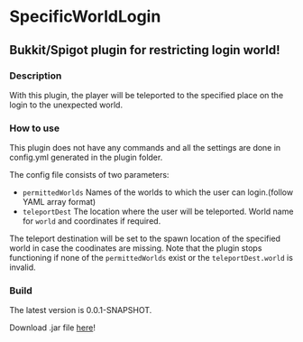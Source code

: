 # SpecificWorldLogin
## Bukkit/Spigot plugin for restricting login world!
### Description
With this plugin, the player will be teleported to the specified place on the login to the 
unexpected world.

### How to use
This plugin does not have any commands and all the settings are done in config.yml generated in the plugin folder.

The config file consists of two parameters:
* `permittedWorlds` Names of the worlds to which the user can login.(follow YAML array format)
* `teleportDest` The location where the user will be teleported. World name for `world` and coordinates if required.

The teleport destination will be set to the spawn location of the specified world in case the coodinates are missing.
Note that the plugin stops functioning if none of the `permittedWorlds` exist or the `teleportDest.world` is invalid.

### Build
The latest version is 0.0.1-SNAPSHOT.

Download .jar file [here](https://github.com/Kory33/SpecificWorldLogin/raw/master/target/SpecificWorldLogin-0.0.1-SNAPSHOT.jar, "SpecificWorldLogin.jar")!
